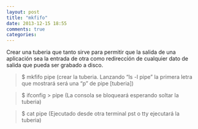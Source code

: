 ```yaml
---
layout: post
title: "mkfifo"
date: 2013-12-15 18:55
comments: true
categories: 
---
```

Crear una tuberia que tanto sirve para permitir que la salida de una aplicación sea la entrada de otra como redirección de cualquier dato de salida que pueda ser grabado a disco. 

>$ mkfifo pipe (crear la tuberia. Lanzando “ls -l pipe” la primera letra que mostrará será una “p” de pipe [tuberia])

>$ ifconfig > pipe  (La consola se bloqueará esperando soltar la tuberia) 

>$ cat pipe  (Ejecutado desde otra terminal pst o tty ejecutará la tuberia)

